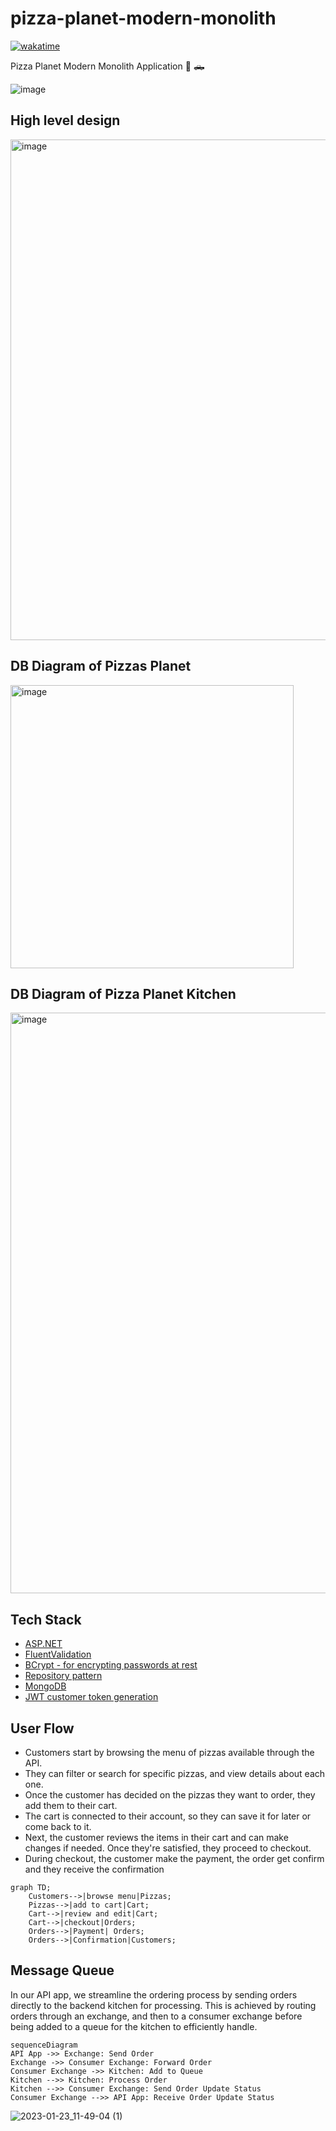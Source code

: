 # pizza-planet-modern-monolith
[![wakatime](https://wakatime.com/badge/user/dd5a4963-3f0c-406d-b3f9-b374ef837ced/project/1fcfa5b0-04f5-45c7-8bb7-8ed5057b8f4b.svg)](https://wakatime.com/badge/user/dd5a4963-3f0c-406d-b3f9-b374ef837ced/project/1fcfa5b0-04f5-45c7-8bb7-8ed5057b8f4b)

Pizza Planet Modern Monolith Application 🍕 🛻

![image](https://user-images.githubusercontent.com/38886930/210684666-03c3544f-a177-48ec-8cf5-f16da8a2c0b0.png)

## High level design
<img width="801" alt="image" src="https://user-images.githubusercontent.com/38886930/213477773-25852e4e-c09b-4d77-af09-7fc08862d295.png">

## DB Diagram of Pizzas Planet
<img width="453" alt="image" src="https://user-images.githubusercontent.com/38886930/212588448-e32f370b-57e0-4ed1-a15a-6d642c3183c8.png">

## DB Diagram of Pizza Planet Kitchen
<img width="929" alt="image" src="https://user-images.githubusercontent.com/38886930/213474572-d3191743-b013-47c7-9b16-649dddf4638f.png">

## Tech Stack

- [ASP.NET](https://dotnet.microsoft.com/en-us/apps/aspnet)
- [FluentValidation](https://docs.fluentvalidation.net/en/latest/index.html)
- [BCrypt - for encrypting passwords at rest](https://www.nuget.org/packages/BCrypt.Net-Next)
- [Repository pattern](https://www.martinfowler.com/eaaCatalog/repository.html)
- [MongoDB](https://www.mongodb.com/)
- [JWT customer token generation](https://jwt.io/)

## User Flow

- Customers start by browsing the menu of pizzas available through the API. 
- They can filter or search for specific pizzas, and view details about each one.
- Once the customer has decided on the pizzas they want to order, they add them to their cart. 
- The cart is connected to their account, so they can save it for later or come back to it.
- Next, the customer reviews the items in their cart and can make changes if needed. Once they're satisfied, they proceed to checkout.
- During checkout, the customer make the payment, the order get confirm and they receive the confirmation

```mermaid
graph TD;
    Customers-->|browse menu|Pizzas;
    Pizzas-->|add to cart|Cart;
    Cart-->|review and edit|Cart;
    Cart-->|checkout|Orders;
    Orders-->|Payment| Orders;
    Orders-->|Confirmation|Customers;
```

## Message Queue
In our API app, we streamline the ordering process by sending orders directly to the backend kitchen for processing. This is achieved by routing orders through an exchange, and then to a consumer exchange before being added to a queue for the kitchen to efficiently handle.

```mermaid
sequenceDiagram
API App ->> Exchange: Send Order
Exchange ->> Consumer Exchange: Forward Order
Consumer Exchange ->> Kitchen: Add to Queue
Kitchen -->> Kitchen: Process Order
Kitchen -->> Consumer Exchange: Send Order Update Status
Consumer Exchange -->> API App: Receive Order Update Status
```

![2023-01-23_11-49-04 (1)](https://user-images.githubusercontent.com/38886930/214112488-8e2fd6ae-b3c9-4e53-bcef-8e41fd6243ac.gif)


